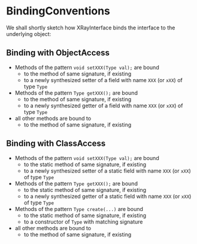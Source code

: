 BindingConventions
==================

We shall shortly sketch how XRayInterface binds the interface to the underlying object:

Binding with ObjectAccess
-------------------------
* Methods of the pattern `void setXXX(Type val);` are bound
  * to the method of same signature, if existing
  * to a newly synthesized setter of a field with name `XXX` (or `xXX`) of type `Type`
* Methods of the pattern `Type getXXX();` are bound
  * to the method of same signature, if existing
  * to a newly synthesized getter of a field with name `XXX` (or `xXX`) of type `Type`
* all other methods are bound to
  * to the method of same signature, if existing


Binding with ClassAccess
-------------------------
* Methods of the pattern `void setXXX(Type val);` are bound
  * to the static method of same signature, if existing
  * to a newly synthesized setter of a static field with name `XXX` (or `xXX`) of type `Type`
* Methods of the pattern `Type getXXX();` are bound
  * to the static method of same signature, if existing
  * to a newly synthesized getter of a static field with name `XXX` (or `xXX`) of type `Type`
* Methods of the pattern `Type create(...)` are bound
  * to the static method of same signature, if existing
  * to a constructor of `Type` with matching signature
* all other methods are bound to
  * to the method of same signature, if existing
